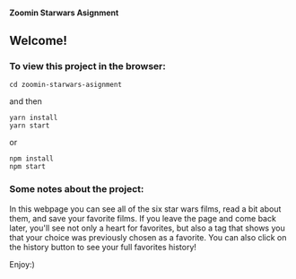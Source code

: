 #### Zoomin Starwars Asignment

## Welcome! 

### To view this project in the browser:
```
cd zoomin-starwars-asignment
```

and then

```
yarn install
yarn start
```

or 

```
npm install
npm start
```

### Some notes about the project: 

In this webpage you can see all of the six star wars films, read a bit about them, and save your favorite films. If you leave the page and come back later, you'll see not only a heart for favorites, but also a tag that shows you that your choice was previously chosen as a favorite. You can also click on the history button to see your full favorites history! 

Enjoy:)